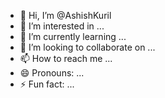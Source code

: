 - 👋 Hi, I’m @AshishKuril
- 👀 I’m interested in ...
- 🌱 I’m currently learning ...
- 💞️ I’m looking to collaborate on ...
- 📫 How to reach me ...
- 😄 Pronouns: ...
- ⚡ Fun fact: ...

<!---
AshishKuril/AshishKuril is a ✨ special ✨ repository because its `README.md` (this file) appears on your GitHub profile.
You can click the Preview link to take a look at your changes.
--->
